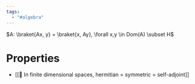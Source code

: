 ```yaml
---
tags:
  - "#algebra"
---
```

$A: \braket{Ax, y} = \braket{x, Ay}, \forall x,y \in Dom(A) \subset H$

# Properties
- [[📗 In finite dimensional spaces, hermitian = symmetric = self-adjoint]]